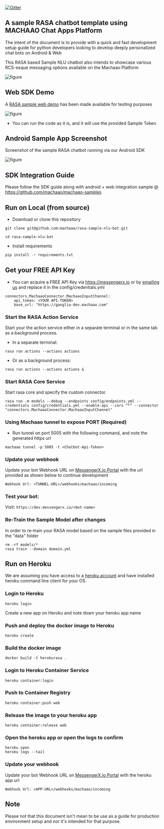 [![Gitter](https://badges.gitter.im/messengerx-io/community.svg)](https://gitter.im/messengerx-io/community?utm_source=badge&utm_medium=badge&utm_campaign=pr-badge)  

## A sample RASA chatbot template using MACHAAO Chat Apps Platform ##
The intent of the document is to provide with a quick and fast development setup guide for python developers looking to develop deeply personalized chat bots on Android & Web

This RASA based Sample NLU chatbot also intends to showcase various RCS-esque messaging options available on the Machaao Platform


![figure](images/sample_rasa_machaao_bot.jpeg)


## Web SDK Demo ##
A [RASA sample web demo](https://dev.messengerx.io/rasa.sample) has been made available for testing purposes

![figure](images/sample_rasa_web_bot.png)

* You can run the code as it is, and it will use the provided Sample Token.

## Android Sample App Screenshot ##
Screenshot of the sample RASA chatbot running via our Android SDK

![figure](images/sample_rasa_android_bot.png)

## SDK Integration Guide ##
Please follow the SDK guide along with android + web integration sample @ https://github.com/machaao/machaao-samples

## Run on Local (from source) ##
* Download or clone this repository
```
git clone git@github.com:machaao/rasa-sample-nlu-bot.git

cd rasa-sample-nlu-bot
```

* Install requirements
```bash
pip install -r requirements.txt
```

## Get your FREE API Key ##
* You can acquire a FREE API Key via https://messengerx.io 
or by [emailing us](mailto:connect@machaao.com) and replace it in the config/credentials.yml
```
connectors.MachaaoConnector.MachaaoInputChannel:
    api_token: <YOUR API-TOKEN>
    base_url: "https://ganglia-dev.machaao.com"
```

### Start the RASA Action Service ###
Start your the action service either in a separate terminal or in the same tab as a background process.<br>

* In a separate terminal:
```
rasa run actions --actions actions
```

* Or as a background process:
```
rasa run actions --actions actions &
```

### Start RASA Core Service ###
Start rasa core and specify the custom connector.<br>
```
rasa run -m models --debug --endpoints config/endpoints.yml --credentials config/credentials.yml --enable-api --cors “*” --connector "connectors.MachaaoConnector.MachaaoInputChannel"
```

### Using Machaao tunnel to expose PORT (Required) ###
* Run tunnel on port 5005 with the following command, and note the generated https url
```
machaao tunnel -p 5005 -t <Chatbot-Api-Token>
```

### Update your webhook ###
Update your bot Webhook URL on [MessengerX.io Portal](https://portal.messengerx.io) with the url provided as shown below to continue development
```
Webhook Url: <TUNNEL-URL>/webhooks/machaao/incoming
```

### Test your bot:
Visit: ```https://dev.messengerx.io/<bot-name>```


### Re-Train the Sample Model after changes ###
In order to re-train your RASA model based on the sample files provided in the "data" folder
```
rm -rf models/*
rasa train --domain domain.yml
```



## Run on Heroku ##
We are assuming you have access to a [heroku account](https://heroku.com)
and have installed heroku command line client for your OS.

### Login to Heroku ###
```
heroku login
```

Create a new app on Heroku and note down your heroku app name

### Push and deploy the docker image to Heroku ###
```
heroku create
```

### Build the docker image ###
```
docker build -t herokurasa .
```

### Login to Heroku Container Service ###
```
heroku container:login
```

### Push to Container Registry ###
```
heroku container:push web
```
### Release the image to your heroku app ###
```
heroku container:release web
```
### Open the heroku app or open the logs to confirm ###
```
heroku open
heroku logs --tail
```

### Update your webhook ###
Update your bot Webhook URL on [MessengerX.io Portal](https://portal.messengerx.io) with the heroku app url
```
Webhook Url: <APP-URL>/webhooks/machaao/incoming
```

## Note ##
Please not that this document isn't mean to be use as a guide for production environment setup and nor it's intended for that purpose.
